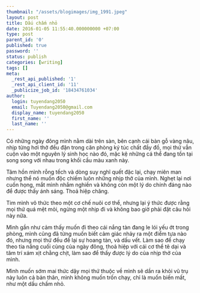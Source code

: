 ```yaml
---
thumbnail: "/assets/blogimages/img_1991.jpeg"
layout: post
title: Dấu chấm nhỏ
date: 2016-01-05 11:55:40.000000000 +07:00
type: post
parent_id: '0'
published: true
password: ''
status: publish
categories: [writing]
tags: []
meta:
  _rest_api_published: '1'
  _rest_api_client_id: '11'
  _publicize_job_id: '18434761034'
author:
  login: tuyendang2050
  email: Tuyendang2050@gmail.com
  display_name: tuyendang2050
  first_name: ''
  last_name: ''
---
```

Có những ngày đông mình nằm dài trên sàn, bên cạnh cái bàn gỗ vàng nâu, nhịp từng hơi thở đều đặn trong căn phòng ký túc chất đầy đồ, mọi thứ vẫn cuộn vào một nguyên lý sinh học nào đó, mặc kệ những cá thể đang tồn tại song song với nhau trong khối cầu màu xanh này.


Tâm hồn mình rỗng tếch và dòng suy nghĩ quết đặc lại, chạy miên man nhưng thể nó muốn độc chiếm luôn những nhịp thở của mình. Nghẹt lại nơi cuốn họng, mắt mình nhắm nghiền và không còn một lý do chính đáng nào để được thấy ánh sáng. Thoả hiệp chăng.


Tim mình vô thức theo một cơ chế nuôi cơ thể, nhưng lại ý thức được rằng mọi thứ quá mệt mỏi, ngừng một nhịp đi và không bao giờ phải đặt câu hỏi này nữa.


Mình gần như cảm thấy muốn đi theo cái nắng tàn đang le lói yếu ớt trong phòng, mình cũng đã từng muốn biết cảm giác nhảy ra một điểm tựa nào đó, nhưng mọi thứ đều để lại sự hoang tàn, và dấu vết. Làm sao để chạy theo tia nắng cuối cùng của ngày đông, thoả hiệp với cái cơ thể tê dại và tâm trí xám xịt chằng chịt, làm sao để thấy được lý do của nhịp thở của mình.


Mình muốn sớm mai thức dậy mọi thứ thuộc về mình sẽ dần ra khỏi vũ trụ này luôn cả bản thân, mình không muốn trốn chạy, chỉ là muốn biến mất, như một dấu chấm nhỏ.
